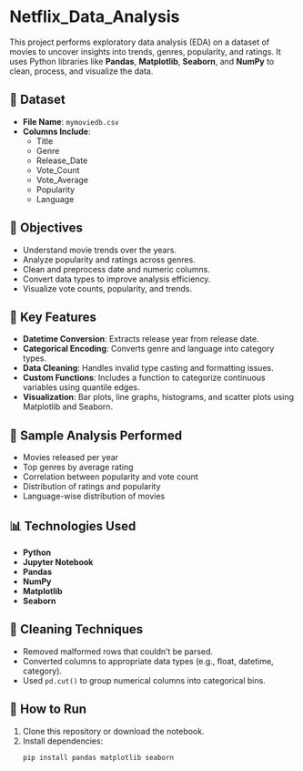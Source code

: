 # Netflix_Data_Analysis

This project performs exploratory data analysis (EDA) on a dataset of movies to uncover insights into trends, genres, popularity, and ratings. It uses Python libraries like **Pandas**, **Matplotlib**, **Seaborn**, and **NumPy** to clean, process, and visualize the data.

## 📁 Dataset

- **File Name**: `mymoviedb.csv`
- **Columns Include**:
  - Title
  - Genre
  - Release_Date
  - Vote_Count
  - Vote_Average
  - Popularity
  - Language

## 📌 Objectives

- Understand movie trends over the years.
- Analyze popularity and ratings across genres.
- Clean and preprocess date and numeric columns.
- Convert data types to improve analysis efficiency.
- Visualize vote counts, popularity, and trends.

## 🔧 Key Features

- **Datetime Conversion**: Extracts release year from release date.
- **Categorical Encoding**: Converts genre and language into category types.
- **Data Cleaning**: Handles invalid type casting and formatting issues.
- **Custom Functions**: Includes a function to categorize continuous variables using quantile edges.
- **Visualization**: Bar plots, line graphs, histograms, and scatter plots using Matplotlib and Seaborn.

## 🧪 Sample Analysis Performed

- Movies released per year
- Top genres by average rating
- Correlation between popularity and vote count
- Distribution of ratings and popularity
- Language-wise distribution of movies

## 📊 Technologies Used

- **Python**
- **Jupyter Notebook**
- **Pandas**
- **NumPy**
- **Matplotlib**
- **Seaborn**

## 🧹 Cleaning Techniques

- Removed malformed rows that couldn’t be parsed.
- Converted columns to appropriate data types (e.g., float, datetime, category).
- Used `pd.cut()` to group numerical columns into categorical bins.

## 📁 How to Run

1. Clone this repository or download the notebook.
2. Install dependencies:
   ```bash
   pip install pandas matplotlib seaborn
